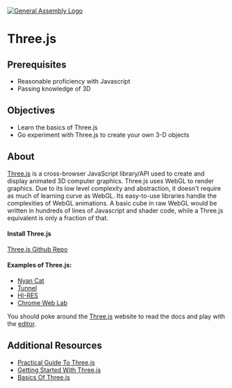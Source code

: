 [![General Assembly Logo](https://camo.githubusercontent.com/1a91b05b8f4d44b5bbfb83abac2b0996d8e26c92/687474703a2f2f692e696d6775722e636f6d2f6b6538555354712e706e67)](https://generalassemb.ly/education/web-development-immersive)

# Three.js

## Prerequisites

-   Reasonable proficiency with Javascript
-   Passing knowledge of 3D

## Objectives

-   Learn the basics of Three.js
-   Go experiment with Three.js to create your own 3-D objects

## About

[Three.js](threejs.org) is a cross-browser JavaScript library/API used to create and display animated 3D computer graphics. Three.js uses WebGL to render graphics. Due to its low level complexity and abstraction, it doesn't require as much of learning curve as WebGL. Its easy-to-use libraries handle the complexities of WebGL animations. A basic cube in raw WebGL would be written in hundreds of lines of Javascript and shader code, while a Three.js equivalent is only a fraction of that.

#### Install Three.js

[Three.js Github Repo](https://github.com/mrdoob/three.js)

#### Examples of Three.js:

-   [Nyan Cat](http://cwacht.github.io/nyancat/)
-   [Tunnel](http://www.yeahbutisitflash.com/projects/tunnels/tunnel-1/)
-   [HI-RES](http://void.hi-res.net/)
-   [Chrome Web Lab](http://www.chromeweblab.com/)

You should poke around the [Three.js](threejs.org) website to read the docs and play with the [editor](threejs.org/editor).

## Additional Resources

-   [Practical Guide To Three.js](http://www.awwwards.com/creating-3d-cube-a-practical-guide-to-three-js-with-live-demo.html)
-   [Getting Started With Three.js](https://aerotwist.com/tutorials/getting-started-with-three-js/)
-   [Basics Of Three.js](http://fhtr.org/BasicsOfThreeJS/)

